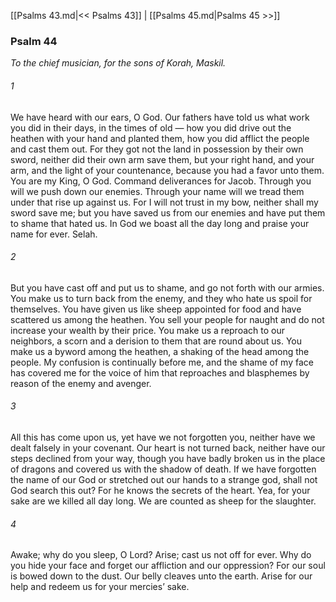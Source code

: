 [[Psalms 43.md|<< Psalms 43]]  |  [[Psalms 45.md|Psalms 45 >>]]

### Psalm 44

*To the chief musician, for the sons of Korah, Maskil.*

###### 1
We have heard with our ears, O God. Our fathers have told us what work you did in their days, in the times of old — how you did drive out the heathen with your hand and planted them, how you did afflict the people and cast them out. For they got not the land in possession by their own sword, neither did their own arm save them, but your right hand, and your arm, and the light of your countenance, because you had a favor unto them. You are my King, O God. Command deliverances for Jacob. Through you will we push down our enemies. Through your name will we tread them under that rise up against us. For I will not trust in my bow, neither shall my sword save me; but you have saved us from our enemies and have put them to shame that hated us. In God we boast all the day long and praise your name for ever. Selah.

###### 2
But you have cast off and put us to shame, and go not forth with our armies. You make us to turn back from the enemy, and they who hate us spoil for themselves. You have given us like sheep appointed for food and have scattered us among the heathen. You sell your people for naught and do not increase your wealth by their price. You make us a reproach to our neighbors, a scorn and a derision to them that are round about us. You make us a byword among the heathen, a shaking of the head among the people. My confusion is continually before me, and the shame of my face has covered me for the voice of him that reproaches and blasphemes by reason of the enemy and avenger.

###### 3
All this has come upon us, yet have we not forgotten you, neither have we dealt falsely in your covenant. Our heart is not turned back, neither have our steps declined from your way, though you have badly broken us in the place of dragons and covered us with the shadow of death. If we have forgotten the name of our God or stretched out our hands to a strange god, shall not God search this out? For he knows the secrets of the heart. Yea, for your sake are we killed all day long. We are counted as sheep for the slaughter.

###### 4
Awake; why do you sleep, O Lord? Arise; cast us not off for ever. Why do you hide your face and forget our affliction and our oppression? For our soul is bowed down to the dust. Our belly cleaves unto the earth. Arise for our help and redeem us for your mercies’ sake.